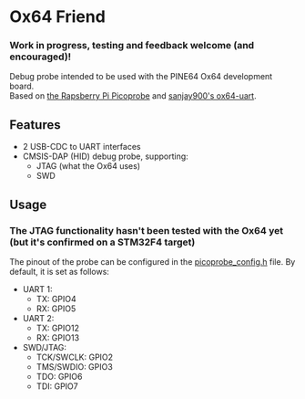 # Ox64 Friend
### Work in progress, testing and feedback welcome (and encouraged)!
Debug probe intended to be used with the PINE64 Ox64 development board. \
Based on [the Rapsberry Pi Picoprobe](https://github.com/raspberrypi/picoprobe) and [sanjay900's ox64-uart](https://github.com/sanjay900/ox64-uart).

## Features
- 2 USB-CDC to UART interfaces
- CMSIS-DAP (HID) debug probe, supporting:
    - JTAG (what the Ox64 uses)
    - SWD

## Usage

### The JTAG functionality hasn't been tested with the Ox64 yet (but it's confirmed on a STM32F4 target)
The pinout of the probe can be configured in the [picoprobe_config.h](src/picoprobe_config.h) file. By default, it is set as follows:
- UART 1:
    - TX: GPIO4
    - RX: GPIO5
- UART 2:
    - TX: GPIO12
    - RX: GPIO13
- SWD/JTAG:
    - TCK/SWCLK: GPIO2
    - TMS/SWDIO: GPIO3
    - TDO: GPIO6
    - TDI: GPIO7

